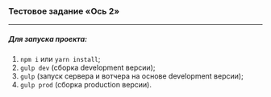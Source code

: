 ### Тестовое задание «Ось 2»
------------------------------
##### Для запуска проекта:
1. `npm i` или `yarn install`;
2. `gulp dev` (сборка development версии);
3. `gulp` (запуск сервера и вотчера на основе development версии);
4. `gulp prod` (сборка production версии).